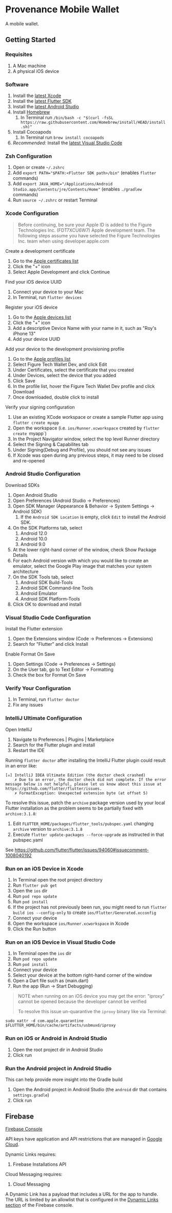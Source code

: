 # Provenance Mobile Wallet

A mobile wallet.

## Getting Started

### Requisites
1. A Mac machine
2. A physical iOS device

### Software
1. Install the [latest Xcode](https://developer.apple.com/download/all/)
1. Install the [latest Flutter SDK](https://docs.flutter.dev/get-started/install)
1. Install the [latest Android Studio](https://developer.android.com/studio)
1. Install [Homebrew](https://brew.sh/)
    1. In Terminal run `/bin/bash -c "$(curl -fsSL https://raw.githubusercontent.com/Homebrew/install/HEAD/install.sh)"` 
3. Install Cocoapods
    1.  In Terminal run `brew install cocoapods`
4. *Recommended:* Install the [latest Visual Studio Code](https://code.visualstudio.com/download)

### Zsh Configuration
1. Open or create `~/.zshrc`
1. Add `export PATH="$PATH:<Flutter SDK path>/bin"` (enables `flutter` commands)
1. Add `export JAVA_HOME="/Applications/Android Studio.app/Contents/jre/Contents/Home"` (enables `./gradlew` commands)
2. Run `source ~/.zshrc` or restart Terminal

### Xcode Configuration

> Before continuing, be sure your Apple ID is added to the Figure 
> Technologies Inc. (FDT7XCU6W7) Apple development team.  The following
> steps assume you have selected the Figure Technologies Inc. team when
> using developer.apple.com

Create a development certificate
1. Go to the [Apple certificates list](https://developer.apple.com/account/resources/certificates/list)
2. Click the "+" icon
3. Select Apple Development and click Continue

Find your iOS device UUID
1. Connect your device to your Mac
2. In Terminal, run `flutter devices`

Register your iOS device
1. Go to the [Apple devices list](https://developer.apple.com/account/resources/devices/list)
1. Click the "+" icon
1. Add a descriptive Device Name with your name in it, such as "Roy's iPhone 13"
1. Add your device UUID

Add your device to the development provisioning profile
1. Go to the [Apple profiles list](https://developer.apple.com/account/resources/profiles/list)
2. Select Figure Tech Wallet Dev, and click Edit
3. Under Certificates, select the certificate that you created
4. Under Devices, select the device that you added
5. Click Save
6. In the profile list, hover the Figure Tech Wallet Dev profile and click Download
7. Once downloaded, double click to install

Verify your signing configuration
1. Use an existing XCode workspace or create a sample Flutter app using `flutter create myapp`
2. Open the workspace (i.e. `ios/Runner.xcworkspace` created by `flutter create `myapp`)
3. In the Project Navigator window, select the top level Runner directory
4. Select the Signing & Capabilites tab
5. Under Signing(Debug and Profile), you should not see any issues
6. If Xcode was open during any previous steps, it may need to be closed and re-opened

### Android Studio Configuration
Download SDKs
1. Open Android Studio
2. Open Preferences (Android Studio -> Preferences)
3. Open SDK Manager (Appearance & Behavior -> System Settings -> Android SDK)
    1. If the `Android SDK Location` is empty, click `Edit` to 
       install the Android SDK.
4. On the SDK Platforms tab, select 
    1. Android 12.0
    2. Android 10.0
    3. Android 9.0
5. At the lower right-hand corner of the window, check Show Package Details
6. For each Android version with which you would like to create an emulator, select the Google Play image that matches your system architecture
7. On the SDK Tools tab, select
    1. Android SDK Build-Tools
    2. Android SDK Command-line Tools
    3. Android Emulator
    4. Android SDK Platform-Tools 
8. Click OK to download and install

### Visual Studio Code Configuration
Install the Flutter extension
1. Open the Extensions window (Code -> Preferences -> Extensions)
2. Search for "Flutter" and click Install

Enable Format On Save
1. Open Settings (Code -> Preferences -> Settings)
2. On the User tab, go to Text Editor -> Formatting
3. Check the box for Format On Save

### Verify Your Configuration
1. In Terminal, run `flutter doctor`
2. Fix any issues

### IntelliJ Ultimate Configuration
Open IntelliJ
1. Navigate to Preferences | Plugins | Marketplace
2. Search for the Flutter plugin and install
3. Restart the IDE

Running `flutter doctor` after installing the IntelliJ Flutter plugin could
result in an error like:
```text
[☠] IntelliJ IDEA Ultimate Edition (the doctor check crashed)
    ✗ Due to an error, the doctor check did not complete. If the error message below is not helpful, please let us know about this issue at https://github.com/flutter/flutter/issues.
    ✗ FormatException: Unexpected extension byte (at offset 5)
```

To resolve this issue, patch the `archive` package version used by your local
Flutter installation as the problem seems to be partially fixed 
with `archive:3.1.8`:
1. Edit `FLUTTER_HOME/packages/flutter_tools/pubspec.yaml` changing `archive` 
   version to `archive:3.1.8`
2. Execute `flutter update-packages --force-upgrade` as instructed in that pubspec.yaml

See https://github.com/flutter/flutter/issues/94060#issuecomment-1008040192

### Run on an iOS Device in Xcode
1. In Terminal open the root project directory
2. Run `flutter pub get`
3. Open the `ios` dir
4. Run `pod repo update`
5. Run `pod install`
6. If the project has not previously been run, you might need to run `flutter build ios --config-only` to create `ios/Flutter/Generated.xcconfig`
7. Connect your device
8. Open the workspace `ios/Runner.xcworkspace` in Xcode
9. Click the Run button

### Run on an iOS Device in Visual Studio Code
1. In Terminal open the `ios` dir
2. Run `pod repo update`
3. Run `pod install`
4. Connect your device
5. Select your device at the bottom right-hand corner of the window
6. Open a Dart file such as (main.dart)
7. Run the app (Run -> Start Debugging)

> NOTE when running on an iOS device you may get the error: 
>   "iproxy" cannot be opened because the developer cannot be verified
> 
> To resolve this issue un-quarantive the `iproxy` binary like via Terminal:
```
sudo xattr -d com.apple.quarantine $FLUTTER_HOME/bin/cache/artifacts/usbmuxd/iproxy
```

### Run on iOS or Android in Android Studio
1. Open the root project dir in Android Studio
2. Click run

### Run the Android project in Android Studio
This can help provide more insight into the Gradle build
1. Open the Android project in Android Studio (the `android` dir that contains `settings.gradle`)
2. Click run

## Firebase
[Firebase Console](https://console.firebase.google.com/project/provenance-wallet/overview)

API keys have application and API restrictions that are managed in [Google Cloud](https://console.cloud.google.com/apis/credentials?project=provenance-wallet).

Dynamic Links requires:
1. Firebase Installations API

Cloud Messaging requires:
1. Cloud Messaging

A Dynamic Link has a payload that includes a URL for the app to handle.  
The URL is limited by an allowlist that is configured in the [Dynamic Links section](https://console.firebase.google.com/project/provenance-wallet/durablelinks/links/https:~2F~2Fprovenancewallet.page.link) of the Firebase console.
